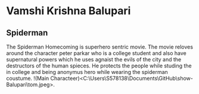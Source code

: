 # Vamshi Krishna Balupari
## Spiderman
The Spiderman Homecoming is superhero sentric movie. The movie reloves around the character peter parkar who is a college student and also have supernatural powers which he uses agnaist the evils of the city and the destructors of the human spieces. He protects the people while studing the in college and being anonymus hero while wearing the spiderman coustume.
!(Main Characteer)<C:\Users\S578138\Documents\GitHub\show-Balupari\tom.jpeg>.


